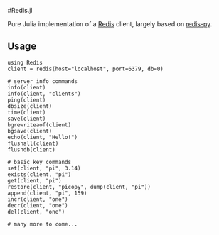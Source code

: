 #Redis.jl

Pure Julia implementation of a [Redis](http://redis.io) client, largely based on [redis-py](https://github.com/andymccurdy/redis-py).

## Usage

    using Redis
    client = redis(host="localhost", port=6379, db=0)

    # server info commands
    info(client)
    info(client, "clients")
    ping(client)
    dbsize(client)
    time(client)
    save(client)
    bgrewriteaof(client)
    bgsave(client)
    echo(client, "Hello!")
    flushall(client)
    flushdb(client)

    # basic key commands
    set(client, "pi", 3.14)
    exists(client, "pi")
    get(client, "pi")
    restore(client, "picopy", dump(client, "pi"))
    append(client, "pi", 159)
    incr(client, "one")
    decr(client, "one")
    del(client, "one")

    # many more to come...
